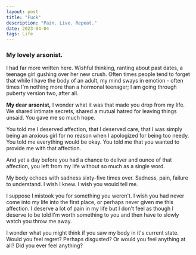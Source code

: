 ```yaml
---
layout: post
title: "Fuck"
description: "Pain. Live. Repeat."
date: 2023-04-04
tags: Life
---
```


### My lovely arsonist.

I had far more written here. Wishful thinking, ranting about past dates, a teenage girl gushing over her new crush. Often times people tend to forget that while I have the body of an adult, my mind sways in emotion - often times I'm nothing more than a hormonal teenager; I am going through puberty version two, after all.

**My dear arsonist,** 
I wonder what it was that made you drop from my life. We shared intimate secrets, shared a mutual hatred for leaving things unsaid. You gave me so much hope. 

You told me I deserved affection, that I deserved care, that I was simply being an anxious girl for no reason when I apologized for being too needy. You told me everything would be okay. You told me that you wanted to provide me with that affection.

And yet a day before you had a chance to deliver and ounce of that affection, you left from my life without so much as a single word. 

My body echoes with sadness sixty-five times over. Sadness, pain, failure to understand. I wish I knew. I wish you would tell me. 

I suppose I mistook you for something you weren't. I wish you had never come into my life into the first place, or perhaps never given me this affection. I deserve a lot of pain in my life but I don't feel as though I deserve to be told I'm worth something to you and then have to slowly watch you throw me away.

I wonder what you might think if you saw my body in it's current state. Would you feel regret? Perhaps disgusted? Or would you feel anything at all? Did you ever feel anything?